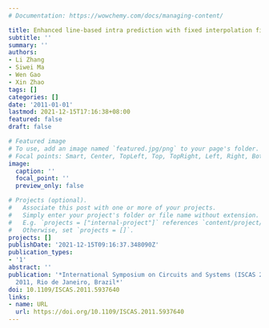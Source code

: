 ```yaml
---
# Documentation: https://wowchemy.com/docs/managing-content/

title: Enhanced line-based intra prediction with fixed interpolation filtering
subtitle: ''
summary: ''
authors:
- Li Zhang
- Siwei Ma
- Wen Gao
- Xin Zhao
tags: []
categories: []
date: '2011-01-01'
lastmod: 2021-12-15T17:16:38+08:00
featured: false
draft: false

# Featured image
# To use, add an image named `featured.jpg/png` to your page's folder.
# Focal points: Smart, Center, TopLeft, Top, TopRight, Left, Right, BottomLeft, Bottom, BottomRight.
image:
  caption: ''
  focal_point: ''
  preview_only: false

# Projects (optional).
#   Associate this post with one or more of your projects.
#   Simply enter your project's folder or file name without extension.
#   E.g. `projects = ["internal-project"]` references `content/project/deep-learning/index.md`.
#   Otherwise, set `projects = []`.
projects: []
publishDate: '2021-12-15T09:16:37.348090Z'
publication_types:
- '1'
abstract: ''
publication: '*International Symposium on Circuits and Systems (ISCAS 2011), May 15-19
  2011, Rio de Janeiro, Brazil*'
doi: 10.1109/ISCAS.2011.5937640
links:
- name: URL
  url: https://doi.org/10.1109/ISCAS.2011.5937640
---
```

